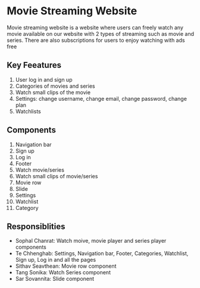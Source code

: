 # Movie Streaming Website

Movie streaming website is a website where users can freely watch any movie available on our website with 2 types of streaming such as movie and series. There are also subscriptions for users to enjoy watching with ads free 

## Key Feeatures
1. User log in and sign up
2. Categories of movies and series
3. Watch small clips of the movie
4. Settings: change username, change email, change password, change plan
5. Watchlists

## Components
1. Navigation bar
2. Sign up
3. Log in
4. Footer
5. Watch movie/series
6. Watch small clips of movie/series
7. Movie row
8. Slide
9. Settings
10. Watchlist
11. Category

## Responsiblities
- Sophal Chanrat: Watch moive, movie player and series player components
- Te Chhenghab: Settings, Navigation bar, Footer, Categories, Watchlist, Sign up, Log in and all the pages
- Sithav Seavthean: Movie row component
- Tang Sonika: Watch Series component
- Sar Sovannita: Slide component
